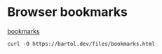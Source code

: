 # Browser bookmarks

[bookmarks](/files/bookmarks.html)

	curl -O https://bartol.dev/files/bookmarks.html
